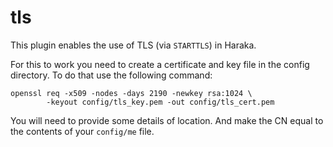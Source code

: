 tls
===

This plugin enables the use of TLS (via `STARTTLS`) in Haraka.

For this to work you need to create a certificate and key file in the
config directory. To do that use the following command:

    openssl req -x509 -nodes -days 2190 -newkey rsa:1024 \
            -keyout config/tls_key.pem -out config/tls_cert.pem

You will need to provide some details of location. And make the CN equal to
the contents of your `config/me` file.
